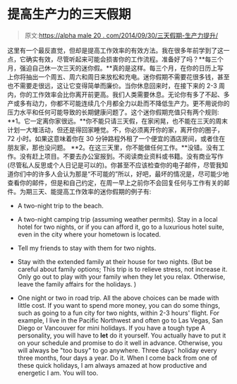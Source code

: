 # 提高生产力的三天假期

> 原文:[https://alpha male 20 . com/2014/09/30/三天假期-生产力提升/](https://alphamale20.com/2014/09/30/three-day-getaways-productivity-boost/)

这里有一个最反直觉，但却是提高工作效率的有效方法。我在很多年前学到了这一点，它确实有效，尽管听起来可能会损害你的工作流程。准备好了吗？**每三个月，强迫自己休一次三天的迷你假。**真的是这样。每三个月，在你的日历上写上你将抽出一个周五、周六和周日来放松和充电。迷你假期不需要花很多钱，甚至也不需要走很远，这让它变得简单而廉价。当你休息回来时，在接下来的 2-3 周内，你的工作效率会比你离开前更高。我们人类需要休息。无论你有多了不起、多产或多有动力，你都不可能连续几个月都全力以赴而不降低生产力。更不用说你的压力水平和任何可能导致的长期健康问题了。这个迷你假期充值只有两个规则: **1。它一定离你家很远。**你不能只请三天假，在家闲晃，也不能在三天的周末计划一大堆活动，但还是得回家睡觉。不，你必须离开你的家，离开你的圈子，72 小时。如果这意味着你在 30 分钟路程外租了一个便宜的酒店房间，或者住在朋友家，那也没问题。 **2。在这三天里，你不能做任何工作。**没错。没有工作。没有赶上项目。不要去办公室报到。不阅读商业资料或书籍。没有商业写作(尽管私人反思或个人日记是可以的)。你甚至不应该检查你的电子邮件，尽管我知道你们中的许多人会认为那是“不可能的”所以，好吧，最坏的情况是，尽可能少地查看你的邮件，但是和自己约定，在周一早上之前你不会回复任何与工作有关的邮件。为期三天、能提高工作效率的迷你假期的例子有:

*   A two-night trip to the beach.

*   A two-night camping trip (assuming weather permits). Stay in a local hotel for two nights, or if you can afford it, go to a luxurious hotel suite, even in the city where your hometown is located.

*   Tell my friends to stay with them for two nights.

*   Stay with the extended family at their house for two nights. (But be careful about family options; This trip is to relieve stress, not increase it. Only go out to play with your family when they let you relax. Otherwise, leave the family affairs for the holidays. )

*   One night or two in road trip. All the above choices can be made with little cost. If you want to spend more money, you can do some things, such as going to a fun city for two nights, within 2-3 hours' flight. For example, I live in the Pacific Northwest and often go to Las Vegas, San Diego or Vancouver for mini holidays. If you have a tough type A personality, you will have to **let** do it yourself. You actually have to put it on your schedule and promise to do it well in advance. Otherwise, you will always be "too busy" to go anywhere. Three days' holiday every three months, four days a year. Do it. When I come back from one of these quick holidays, I am always amazed at how productive and energetic I am. You will too.